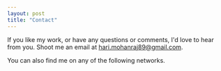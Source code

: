 ```yaml
---
layout: post
title: "Contact"
---
```


If you like my work, or have any questions or comments, I'd love to hear from
you. Shoot me an email at
<a href="mailto:hari.mohanraj89@gmail.com" target="_blank">hari.mohanraj89@gmail.com</a>.

You can also find me on any of the following networks.

<a href="http://www.twitter.com/hari_mohanraj" target="_blank">
  <i class="icon-twitter icon-2x"></i>
</a>
<a href="http://www.facebook.com/harimohan" target="_blank">
  <i class="icon-facebook icon-2x"></i>
</a>
<a href="http://www.github.com/harimohanraj89" target="_blank">
  <i class="icon-github icon-2x"></i>
</a>
<a href="http://www.youtube.com/skfreak914" target="_blank">
  <i class="icon-youtube icon-2x"></i>
</a>
<a href="http://www.soundcloud.com/harimohan" target="_blank">
  <i class="icon-soundcloud icon-2x"></i>
</a>
